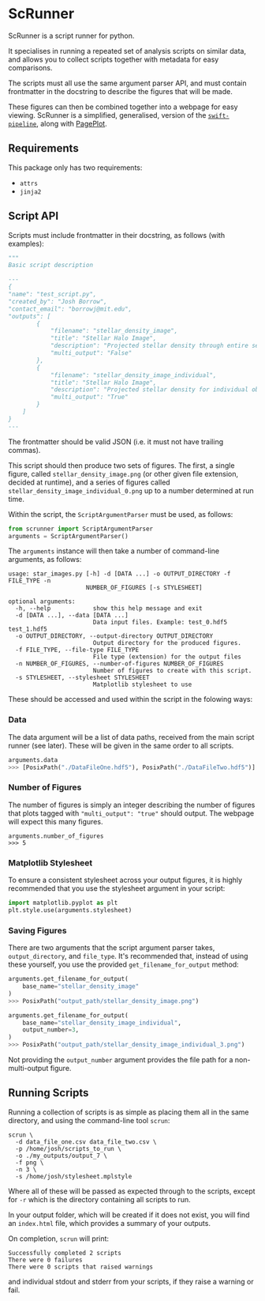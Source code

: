 ScRunner
========

ScRunner is a script runner for python.

It specialises in running a repeated set of analysis scripts on similar data,
and allows you to collect scripts together with metadata for easy
comparisons.

The scripts must all use the same argument parser API, and
must contain frontmatter in the docstring to describe the figures
that will be made.

These figures can then be combined together into a webpage for easy
viewing. ScRunner is a simplified, generalised, version of the
[`swift-pipeline`](https://github.com/swiftsim/pipeline), along
with [PagePlot](https://github.com/jborrow/pageplot).

Requirements
------------

This package only has two requirements:

+ `attrs`
+ `jinja2`

Script API
----------

Scripts must include frontmatter in their docstring, as follows (with
examples):

```python
"""
Basic script description

---
{
"name": "test_script.py",
"created_by": "Josh Borrow",
"contact_email": "borrowj@mit.edu",
"outputs": [
        {
            "filename": "stellar_density_image",
            "title": "Stellar Halo Image",
            "description": "Projected stellar density through entire selected volume (as a 2D histogram). Haloes with $M_* > 10^6$ M$_\\odot$ are shown as points.",
            "multi_output": "False"
        },
        {
            "filename": "stellar_density_image_individual",
            "title": "Stellar Halo Image",
            "description": "Projected stellar density for individual objects",
            "multi_output": "True"
        }
    ]
}
---
```

The frontmatter should be valid JSON (i.e. it must not have
trailing commas).

This script should then produce two sets of figures. The first,
a single figure, called `stellar_density_image.png` (or other given
file extension, decided at runtime), and a series of figures called
`stellar_density_image_individual_0.png` up to a number determined
at run time.

Within the script, the `ScriptArgumentParser` must be used, as
follows:

```python
from scrunner import ScriptArgumentParser
arguments = ScriptArgumentParser()
```

The `arguments` instance will then take a number
of command-line arguments, as follows:

```
usage: star_images.py [-h] -d [DATA ...] -o OUTPUT_DIRECTORY -f FILE_TYPE -n
                      NUMBER_OF_FIGURES [-s STYLESHEET]

optional arguments:
  -h, --help            show this help message and exit
  -d [DATA ...], --data [DATA ...]
                        Data input files. Example: test_0.hdf5 test_1.hdf5
  -o OUTPUT_DIRECTORY, --output-directory OUTPUT_DIRECTORY
                        Output directory for the produced figures.
  -f FILE_TYPE, --file-type FILE_TYPE
                        File type (extension) for the output files
  -n NUMBER_OF_FIGURES, --number-of-figures NUMBER_OF_FIGURES
                        Number of figures to create with this script.
  -s STYLESHEET, --stylesheet STYLESHEET
                        Matplotlib stylesheet to use
```

These should be accessed and used within the script in
the folowing ways:

### Data

The data argument will be a list of data paths, received from the
main script runner (see later). These will be given in the same
order to all scripts.

```python
arguments.data
>>> [PosixPath("./DataFileOne.hdf5"), PosixPath("./DataFileTwo.hdf5")]
```

### Number of Figures

The number of figures is simply an integer describing the number
of figures that plots tagged with `"multi_output": "true"` should
output. The webpage will expect this many figures.

```
arguments.number_of_figures
>>> 5
```

### Matplotlib Stylesheet

To ensure a consistent stylesheet across your output figures,
it is highly recommended that you use the stylesheet argument
in your script:

```python
import matplotlib.pyplot as plt
plt.style.use(arguments.stylesheet)
```

### Saving Figures

There are two arguments that the script argument parser
takes, `output_directory`, and `file_type`. It's recommended
that, instead of using these yourself, you use the provided
`get_filename_for_output` method:

```python
arguments.get_filename_for_output(
    base_name="stellar_density_image"
)
>>> PosixPath("output_path/stellar_density_image.png")

arguments.get_filename_for_output(
    base_name="stellar_density_image_individual",
    output_number=3,
)
>>> PosixPath("output_path/stellar_density_image_individual_3.png")
```

Not providing the `output_number` argument provides the
file path for a non-multi-output figure.


Running Scripts
---------------

Running a collection of scripts is as simple as placing
them all in the same directory, and using the command-line
tool `scrun`:

```
scrun \
  -d data_file_one.csv data_file_two.csv \
  -p /home/josh/scripts_to_run \
  -o ./my_outputs/output_7 \
  -f png \
  -n 3 \
  -s /home/josh/stylesheet.mplstyle
```

Where all of these will be passed as expected through to the
scripts, except for `-r` which is the directory containing all
scripts to run.

In your output folder, which will be created if it does not exist,
you will find an `index.html` file, which provides a summary of
your outputs.

On completion, `scrun` will print:
```
Successfully completed 2 scripts
There were 0 failures
There were 0 scripts that raised warnings
```
and individual stdout and stderr from your scripts,
if they raise a warning or fail.